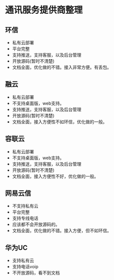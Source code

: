 # 通讯服务提供商整理

##  环信

- 私有云部署
- 平台完整
- 支持推送，支持客服，以及后台管理
- 开放源码(暂时不清楚)
- 文档全面，优化做的不错。接入非常方便。有丢包。



## 融云

- 私有云部署
- 不支持桌面版，web支持。
- 支持推送，支持客服，以及后台管理
- 开放源码(暂时不清楚)
- 文档全面，接入方便性不如环信，优化做的一般。

## 容联云

- 私有云部署
- 不支持桌面版，web支持。
- 支持推送，支持客服，以及后台管理
- 开放源码(暂时不清楚)
- 文档全面，接入方便性不好，优化做的一般。

## 网易云信

- 不支持私有云
- 平台完整
- 支持专线电话
- 应该都不会开放源码的。
- 文档全面，优化做的不错。接入方便，但不如环信。

## 华为UC

- 支持私有云
- 支持电话voip
- 不开放源码，看不到文档
